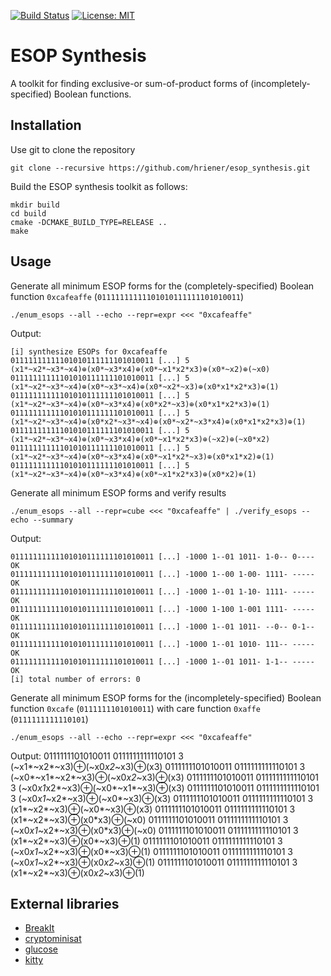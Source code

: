 [![Build Status](https://travis-ci.org/hriener/esop_synthesis.svg?branch=master)](https://travis-ci.org/hriener/esop_synthesis)
[![License: MIT](https://img.shields.io/badge/License-MIT-yellow.svg)](https://opensource.org/licenses/MIT)

# ESOP Synthesis

A toolkit for finding exclusive-or sum-of-product forms of (incompletely-specified) Boolean functions.

## Installation

Use git to clone the repository

    git clone --recursive https://github.com/hriener/esop_synthesis.git

Build the ESOP synthesis toolkit as follows:

    mkdir build
    cd build
    cmake -DCMAKE_BUILD_TYPE=RELEASE ..
    make

## Usage

 Generate all minimum ESOP forms for the (completely-specified) Boolean function `0xcafeaffe` (`01111111111101010111111101010011`)

    ./enum_esops --all --echo --repr=expr <<< "0xcafeaffe"
 
 Output:
    
    [i] synthesize ESOPs for 0xcafeaffe
    01111111111101010111111101010011 [...] 5 (x1*~x2*~x3*~x4)⊕(x0*~x3*x4)⊕(x0*~x1*x2*x3)⊕(x0*~x2)⊕(~x0)
    01111111111101010111111101010011 [...] 5 (x1*~x2*~x3*~x4)⊕(x0*~x3*~x4)⊕(x0*~x2*~x3)⊕(x0*x1*x2*x3)⊕(1)
    01111111111101010111111101010011 [...] 5 (x1*~x2*~x3*~x4)⊕(x0*~x3*x4)⊕(x0*x2*~x3)⊕(x0*x1*x2*x3)⊕(1)
    01111111111101010111111101010011 [...] 5 (x1*~x2*~x3*~x4)⊕(x0*x2*~x3*~x4)⊕(x0*~x2*~x3*x4)⊕(x0*x1*x2*x3)⊕(1)
    01111111111101010111111101010011 [...] 5 (x1*~x2*~x3*~x4)⊕(x0*~x3*x4)⊕(x0*~x1*x2*x3)⊕(~x2)⊕(~x0*x2)
    01111111111101010111111101010011 [...] 5 (x1*~x2*~x3*~x4)⊕(x0*~x3*x4)⊕(x0*~x1*x2*~x3)⊕(x0*x1*x2)⊕(1)
    01111111111101010111111101010011 [...] 5 (x1*~x2*~x3*~x4)⊕(x0*~x3*x4)⊕(x0*~x1*x2*x3)⊕(x0*x2)⊕(1)

 Generate all minimum ESOP forms and verify results

    ./enum_esops --all --repr=cube <<< "0xcafeaffe" | ./verify_esops --echo --summary

 Output:

    01111111111101010111111101010011 [...] -1000 1--01 1011- 1-0-- 0---- OK
    01111111111101010111111101010011 [...] -1000 1--00 1-00- 1111- ----- OK
    01111111111101010111111101010011 [...] -1000 1--01 1-10- 1111- ----- OK
    01111111111101010111111101010011 [...] -1000 1-100 1-001 1111- ----- OK
    01111111111101010111111101010011 [...] -1000 1--01 1011- --0-- 0-1-- OK
    01111111111101010111111101010011 [...] -1000 1--01 1010- 111-- ----- OK
    01111111111101010111111101010011 [...] -1000 1--01 1011- 1-1-- ----- OK
    [i] total number of errors: 0

 Generate all minimum ESOP forms for the (incompletely-specified) Boolean function `0xcafe` (`0111111101010011`) with care function `0xaffe` (`0111111111110101`)

    ./enum_esops --all --echo --repr=expr <<< "0xcafeaffe"
 
 Output:
    0111111101010011 0111111111110101 3 (~x1*~x2*~x3)⊕(~x0*x2*~x3)⊕(x3)
    0111111101010011 0111111111110101 3 (~x0*~x1*~x2*~x3)⊕(~x0*x2*~x3)⊕(x3)
    0111111101010011 0111111111110101 3 (~x0*x1*x2*~x3)⊕(~x0*~x1*~x3)⊕(x3)
    0111111101010011 0111111111110101 3 (~x0*x1*~x2*~x3)⊕(~x0*~x3)⊕(x3)
    0111111101010011 0111111111110101 3 (x1*~x2*~x3)⊕(~x0*~x3)⊕(x3)
    0111111101010011 0111111111110101 3 (x1*~x2*~x3)⊕(x0*x3)⊕(~x0)
    0111111101010011 0111111111110101 3 (~x0*x1*~x2*~x3)⊕(x0*x3)⊕(~x0)
    0111111101010011 0111111111110101 3 (x1*~x2*~x3)⊕(x0*~x3)⊕(1)
    0111111101010011 0111111111110101 3 (~x0*x1*~x2*~x3)⊕(x0*~x3)⊕(1)
    0111111101010011 0111111111110101 3 (~x0*x1*~x2*~x3)⊕(x0*x2*~x3)⊕(1)
    0111111101010011 0111111111110101 3 (x1*~x2*~x3)⊕(x0*x2*~x3)⊕(1)

## External libraries

* [BreakIt](https://bitbucket.org/krr/breakid)
* [cryptominisat](https://github.com/msoos/cryptominisat)
* [glucose](http://www.labri.fr/perso/lsimon/glucose)
* [kitty](https://github.com/msoeken/kitty.git)
